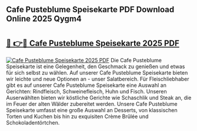 ## Cafe Pusteblume Speisekarte PDF Download Online 2025 Qygm4

# <h2><a href="http://gcd4k7.nevu.top/?p=Cafe+Pusteblume+Speisekarte">🔗 👉🔴 Cafe Pusteblume Speisekarte 2025 PDF</a></h2>

[![Cafe Pusteblume Speisekarte 2025 PDF](https://i.imgur.com/dBaPXMq.png)](http://gcd4k7.nevu.top/?p=Cafe+Pusteblume+Speisekarte)
Die Cafe Pusteblume Speisekarte ist eine Gelegenheit, den Geschmack zu genießen und etwas für sich selbst zu wählen. Auf unserer Cafe Pusteblume Speisekarte bieten wir leichte und neue Optionen an - unser Salatbereich. Für Fleischliebhaber gibt es auf unserer Cafe Pusteblume Speisekarte eine Auswahl an Gerichten: Rindfleisch, Schweinefleisch, Huhn und Fisch. Unseren Auserwählten bieten wir köstliche Gerichte wie Schaschlik und Steak an, die im Feuer der alten Wälder zubereitet werden. Unsere Cafe Pusteblume Speisekarte umfasst eine große Auswahl an Desserts, von klassischen Torten und Kuchen bis hin zu exquisiten Crème Brûlée und Schokoladentörtchen.
